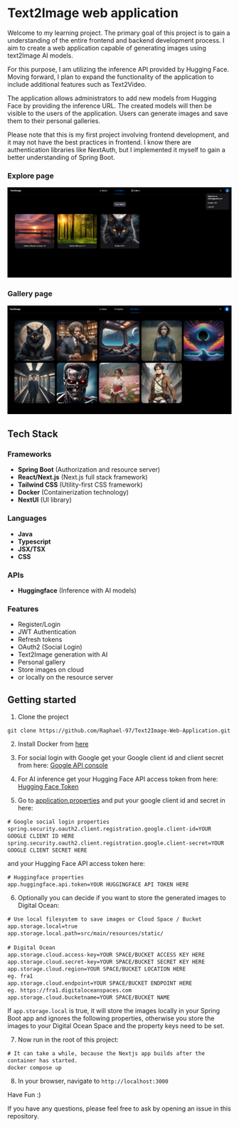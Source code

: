 # Text2Image web application

Welcome to my learning project.
The primary goal of this project is to gain a understanding of the entire frontend and backend development process. 
I aim to create a web application capable of generating images using text2Image AI models.

For this purpose, I am utilizing the inference API provided by Hugging Face.
Moving forward, I plan to expand the functionality of the application to include additional features such as Text2Video.

The application allows administrators to add new models from Hugging Face by providing 
the inference URL. The created models will then be visible to the users of the application. 
Users can generate images and save them to their personal galleries.

Please note that this is my first project involving frontend development, and it may not have the best practices in frontend.
I know there are authentication libraries like NextAuth, but I implemented it 
myself to gain a better understanding of Spring Boot.

### Explore page

![Explore page](https://github.com/Raphael-97/Text2Image-Web-Application/blob/main/showcase/explore_page.PNG)

### Gallery page

![Gallery page](https://github.com/Raphael-97/Text2Image-Web-Application/blob/showcase/showcase/gallery_page.PNG)

## Tech Stack

### Frameworks

- **Spring Boot** (Authorization and resource server)
- **React/Next.js** (Next.js full stack framework)
- **Tailwind CSS** (Utility-first CSS framework)
- **Docker** (Containerization technology)
- **NextUI** (UI library)

### Languages

- **Java**
- **Typescript**
- **JSX/TSX**
- **CSS**

### APIs

- **Huggingface** (Inference with AI models)

### Features

- Register/Login
- JWT Authentication
- Refresh tokens
- OAuth2 (Social Login)
- Text2Image generation with AI
- Personal gallery
- Store images on cloud 
- or locally on the resource server

## Getting started


1. Clone the project
```
git clone https://github.com/Raphael-97/Text2Image-Web-Application.git
```

2. Install Docker from [here](https://www.docker.com/products/docker-desktop/)

3. For social login with Google get your Google client id and client secret from here: 
[Google API console](https://console.developers.google.com/projectselector/apis/credentials?pli=1)

4. For AI inference get your Hugging Face API access token from here: 
[Hugging Face Token](https://huggingface.co/settings/tokens)

5. Go to 
[application.properties](https://github.com/Raphael-97/Text2Image-Web-Application/blob/main/backend/src/main/resources/application.properties)
and put your google client id and secret in here: 
```
# Google social login properties
spring.security.oauth2.client.registration.google.client-id=YOUR GOOGLE CLIENT ID HERE
spring.security.oauth2.client.registration.google.client-secret=YOUR GOOGLE CLIENT SECRET HERE
```
and your Hugging Face API access token here:
```
# Huggingface properties
app.huggingface.api.token=YOUR HUGGINGFACE API TOKEN HERE
```

6. Optionally you can decide if you want to store the generated images to Digital Ocean:
```
# Use local filesystem to save images or Cloud Space / Bucket
app.storage.local=true
app.storage.local.path=src/main/resources/static/

# Digital Ocean
app.storage.cloud.access-key=YOUR SPACE/BUCKET ACCESS KEY HERE
app.storage.cloud.secret-key=YOUR SPACE/BUCKET SECRET KEY HERE
app.storage.cloud.region=YOUR SPACE/BUCKET LOCATION HERE            eg. fra1
app.storage.cloud.endpoint=YOUR SPACE/BUCKET ENDPOINT HERE          eg. https://fra1.digitaloceanspaces.com
app.storage.cloud.bucketname=YOUR SPACE/BUCKET NAME
```

If `app.storage.local` is true, it will store the images locally in your Spring Boot app
and ignores the following properties, otherwise you store the images to your Digital Ocean Space
and the property keys need to be set. 

7. Now run in the root of this project:
```
# It can take a while, because the Nextjs app builds after the container has started.
docker compose up
```

8. In your browser, navigate to `http://localhost:3000` 


Have Fun :) 

If you have any questions, please feel free to ask by opening an issue in this repository.